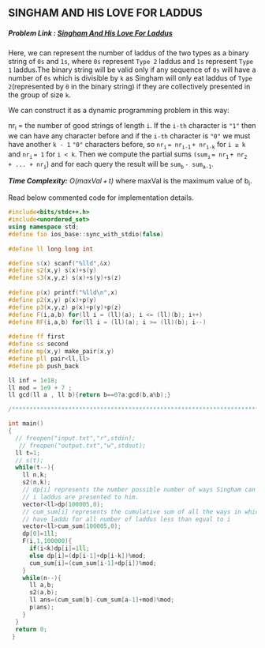 ## SINGHAM AND HIS LOVE FOR LADDUS
##### Problem Link : [Singham And His Love For Laddus](https://hack.codingblocks.com/contests/c/1001/1187)  

Here, we can represent the number of laddus of the two types as a binary string of `0s` and `1s`, where `0s` represent `Type 2` laddus and `1s` represent `Type 1` laddus.The binary string will be valid only if any sequence of `0s` will have a number of `0s` which is divisible by `k` as Singham will only eat laddus of `Type 2`(represented by `0` in the binary string) if they are collectively presented in the group of size `k`.

We can construct it as a dynamic programming problem in this way: 

nr<sub>i</sub> = the number of good strings of length `i`. If the `i-th` character is `"1"` then we can have any character before and if the `i-th` character is `"0"` we must have another `k - 1` `"0"` characters before, so `nr`<sub>`i`</sub> `= nr`<sub>`i-1`</sub> `+ nr`<sub>`i-k`</sub> for `i ≥ k` and `nr`<sub>`i`</sub> `= 1` for `i < k`. Then we compute the partial sums `(sum`<sub>`i`</sub> `= nr`<sub>`1`</sub> `+ nr`<sub>`2`</sub> `+ ... + nr`<sub>`i`</sub>) and for each query the result will be `sum`<sub>`b`</sub> `- sum`<sub>`a-1`</sub>.

_**Time Complexity:** O(maxVal + t)_ where maxVal is the maximum value of b<sub>i</sub>.

Read below commented code for implementation details.

```C++
#include<bits/stdc++.h>
#include<unordered_set>
using namespace std;
#define fio ios_base::sync_with_stdio(false)
 
#define ll long long int

#define s(x) scanf("%lld",&x)
#define s2(x,y) s(x)+s(y)
#define s3(x,y,z) s(x)+s(y)+s(z)
 
#define p(x) printf("%lld\n",x)
#define p2(x,y) p(x)+p(y)
#define p3(x,y,z) p(x)+p(y)+p(z)
#define F(i,a,b) for(ll i = (ll)(a); i <= (ll)(b); i++)
#define RF(i,a,b) for(ll i = (ll)(a); i >= (ll)(b); i--)
 
#define ff first
#define ss second
#define mp(x,y) make_pair(x,y)
#define pll pair<ll,ll>
#define pb push_back

ll inf = 1e18;
ll mod = 1e9 + 7 ;
ll gcd(ll a , ll b){return b==0?a:gcd(b,a%b);}

/****************************************************************************/

int main()
{
  // freopen("input.txt","r",stdin);
   // freopen("output.txt","w",stdout);
  ll t=1;
  // s(t);
  while(t--){
    ll n,k;
    s2(n,k);
    // dp[i] represents the number possible number of ways Singham can have laddu if
    // i laddus are presented to him.
    vector<ll>dp(100005,0);
    // cum_sum[i] represents the cumulative sum of all the ways in which Singham can
    // have laddu for all number of laddus less than equal to i
    vector<ll>cum_sum(100005,0);
    dp[0]=1ll;
    F(i,1,100000){
      if(i<k)dp[i]=1ll;
      else dp[i]=(dp[i-1]+dp[i-k])%mod;
      cum_sum[i]=(cum_sum[i-1]+dp[i])%mod;
    }
    while(n--){
      ll a,b;
      s2(a,b);
      ll ans=(cum_sum[b]-cum_sum[a-1]+mod)%mod;
      p(ans);
    }
  }
  return 0;
 }
```
